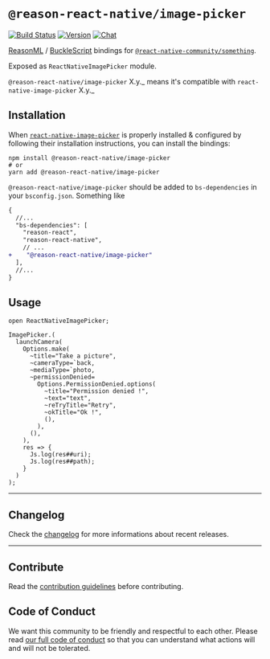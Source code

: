 # `@reason-react-native/image-picker`

[![Build Status](https://github.com/reason-react-native/image-picker/workflows/Build/badge.svg)](https://github.com/reason-react-native/image-picker/actions)
[![Version](https://img.shields.io/npm/v/@reason-react-native/image-picker.svg)](https://www.npmjs.com/@reason-react-native/image-picker)
[![Chat](https://img.shields.io/discord/235176658175262720.svg?logo=discord&colorb=blue)](https://reasonml-community.github.io/reason-react-native/discord/)

[ReasonML](https://reasonml.github.io) /
[BuckleScript](https://bucklescript.github.io) bindings for
[`@react-native-community/something`](https://github.com/react-native-community/something).

Exposed as `ReactNativeImagePicker` module.

`@reason-react-native/image-picker` X.y._ means it's compatible with
`react-native-image-picker` X.y._

## Installation

When
[`react-native-image-picker`](`https://github.com/react-native-community/react-native-image-picker`)
is properly installed & configured by following their installation instructions,
you can install the bindings:

```console
npm install @reason-react-native/image-picker
# or
yarn add @reason-react-native/image-picker
```

`@reason-react-native/image-picker` should be added to `bs-dependencies` in your
`bsconfig.json`. Something like

```diff
{
  //...
  "bs-dependencies": [
    "reason-react",
    "reason-react-native",
    // ...
+    "@reason-react-native/image-picker"
  ],
  //...
}
```

## Usage

```reason
open ReactNativeImagePicker;

ImagePicker.(
  launchCamera(
    Options.make(
      ~title="Take a picture",
      ~cameraType=`back,
      ~mediaType=`photo,
      ~permissionDenied=
        Options.PermissionDenied.options(
          ~title="Permission denied !",
          ~text="text",
          ~reTryTitle="Retry",
          ~okTitle="Ok !",
          (),
        ),
      (),
    ),
    res => {
      Js.log(res##uri);
      Js.log(res##path);
    }
  )
);
```

---

## Changelog

Check the [changelog](./CHANGELOG.md) for more informations about recent
releases.

---

## Contribute

Read the
[contribution guidelines](https://github.com/reason-react-native/.github/blob/master/CONTRIBUTING.md)
before contributing.

## Code of Conduct

We want this community to be friendly and respectful to each other. Please read
[our full code of conduct](https://github.com/reason-react-native/.github/blob/master/CODE_OF_CONDUCT.md)
so that you can understand what actions will and will not be tolerated.

